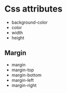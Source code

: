 


# Css attributes

* background-color
* color
* width
* height

## Margin
* margin
* margin-top
* margin-bottom
* margin-left
* margin-right




